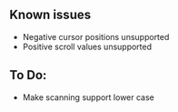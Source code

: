 
Known issues
------------

- Negative cursor positions unsupported
- Positive scroll values unsupported


To Do:
------

- Make scanning support lower case
